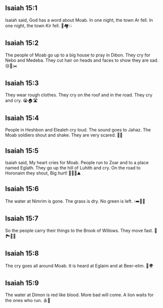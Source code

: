 ## Isaiah 15:1
Isaiah said, God has a word about Moab. In one night, the town Ar fell. In one night, the town Kir fell. 🌙🏘️💥
## Isaiah 15:2
The people of Moab go up to a big house to pray in Dibon. They cry for Nebo and Medeba. They cut hair on heads and faces to show they are sad. 😢🙏✂️
## Isaiah 15:3
They wear rough clothes. They cry on the roof and in the road. They cry and cry. 😭🏠🛣️
## Isaiah 15:4
People in Heshbon and Elealeh cry loud. The sound goes to Jahaz. The Moab soldiers shout and shake. They are very scared. 📣😨
## Isaiah 15:5
Isaiah said, My heart cries for Moab. People run to Zoar and to a place named Eglath. They go up the hill of Luhith and cry. On the road to Horonaim they shout, Big hurt! 🏃‍♂️😭⛰️
## Isaiah 15:6
The water at Nimrim is gone. The grass is dry. No green is left. 💧➡️🚫🌾
## Isaiah 15:7
So the people carry their things to the Brook of Willows. They move fast. 🧳🏞️🏃‍♀️
## Isaiah 15:8
The cry goes all around Moab. It is heard at Eglaim and at Beer-elim. 📢🌍
## Isaiah 15:9
The water at Dimon is red like blood. More bad will come. A lion waits for the ones who run. 🩸🦁
